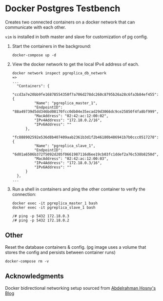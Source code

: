 # Docker Postgres Testbench

Creates two connected containers on a docker network that can communicate with each other.

`vim` is installed in both master and slave for customization of pg config.

1. Start the containers in the background:
    
    ```
    docker-compose up -d
    ```

2. View the docker network to get the local IPv4 address of each.
    
    ```
    docker network inspect pgreplica_db_network
	=>
	...
	  "Containers": {
		  "ccd3a7e20bb9fe16878554350f7a706d278dc260c8795b26a28c6fa3b84ef455": {
			  "Name": "pgreplica_master_1",
			  "EndpointID": "88a49739d5dd346bd08170fcc0db04e35ecad29d3066dc9ce25850f4fa8bf999",
			  "MacAddress": "02:42:ac:12:00:02",
			  "IPv4Address": "172.18.0.2/16",
			  "IPv6Address": ""
		  },
		  "fc888902592e536d8b407409aab2361b3d1f2b46180b486941b7b0ccc0517278": {
			  "Name": "pgreplica_slave_1",
			  "EndpointID": "6d01a6506b372f5092d205f0661987116d6ee19cb03fc1ddef2a76c538b8250d",
			  "MacAddress": "02:42:ac:12:00:03",
			  "IPv4Address": "172.18.0.3/16",
			  "IPv6Address": ""
		  }
	  },
	...
    ```

3. Run a shell in containers and ping the other container to verify the connection:
    
    ```
    docker exec -it pgreplica_master_1 bash
    docker exec -it pgreplica_slave_1 bash

    /# ping -p 5432 172.18.0.3
    /# ping -p 5432 172.18.0.2
    ```

## Other

Reset the database containers & config. (pg image uses a volume that stores the config and persists between container runs)

```
docker-compose rm -v
```

## Acknowledgments
Docker bidirectional networking setup sourced from [Abdelrahman Hosny's Blog](https://abdelrahmanhosny.com/2015/07/01/3-solutions-to-bi-directional-linking-problem-in-docker-compose/)
